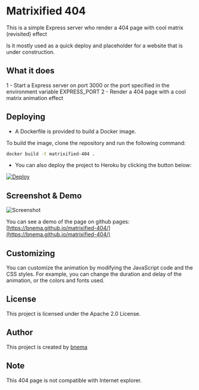 # Matrixified 404
This is a simple Express server who render a 404 page with cool matrix (revisited) effect

Is it mostly used as a quick deploy and placeholder for a website that is under construction.

## What it does

1 - Start a Express server on port 3000 or the port specified in the environment variable EXPRESS_PORT
2 - Render a 404 page with a cool matrix animation effect

## Deploying

- A Dockerfile is provided to build a Docker image.

To build the image, clone the repository and run the following command:
```bash
docker build -t matrixified-404 .
```

- You can also deploy the project to Heroku by clicking the button below:

[![Deploy](https://www.herokucdn.com/deploy/button.svg)](https://heroku.com/deploy/?template=github.com/bnema/matrixified-404)

## Screenshot & Demo

![Screenshot](https://raw.githubusercontent.com/bnema/matrixified-404/main/screenshot.png)

You can see a demo of the page on github pages: [https://bnema.github.io/matrixified-404/](https://bnema.github.io/matrixified-404/)


## Customizing

You can customize the animation by modifying the JavaScript code and the CSS styles. For example, you can change the duration and delay of the animation, or the colors and fonts used.

## License

This project is licensed under the Apache 2.0 License.

## Author

This project is created by [bnema](https://github.com/bnema)

## Note

This 404 page is not compatible with Internet explorer.